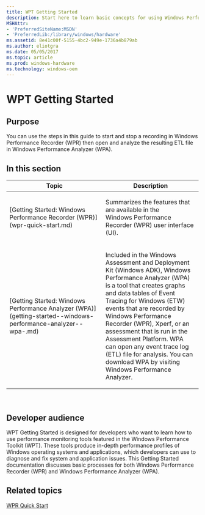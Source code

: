 ```yaml
---
title: WPT Getting Started
description: Start here to learn basic concepts for using Windows Performance Tools (WPT).
MSHAttr:
- 'PreferredSiteName:MSDN'
- 'PreferredLib:/library/windows/hardware'
ms.assetid: 8e41c00f-5155-4bc2-949e-1736a4b879ab
ms.author: eliotgra
ms.date: 05/05/2017
ms.topic: article
ms.prod: windows-hardware
ms.technology: windows-oem
---
```


# WPT Getting Started


## Purpose


You can use the steps in this guide to start and stop a recording in Windows Performance Recorder (WPR) then open and analyze the resulting ETL file in Windows Performance Analyzer (WPA).

## In this section


<table>
<colgroup>
<col width="50%" />
<col width="50%" />
</colgroup>
<thead>
<tr class="header">
<th>Topic</th>
<th>Description</th>
</tr>
</thead>
<tbody>
<tr class="odd">
<td><p>[Getting Started: Windows Performance Recorder (WPR)](wpr-quick-start.md)</p></td>
<td><p>Summarizes the features that are available in the Windows Performance Recorder (WPR) user interface (UI).</p></td>
</tr>
<tr class="even">
<td><p>[Getting Started: Windows Performance Analyzer (WPA)](getting-started--windows-performance-analyzer--wpa-.md)</p></td>
<td><p>Included in the Windows Assessment and Deployment Kit (Windows ADK), Windows Performance Analyzer (WPA) is a tool that creates graphs and data tables of Event Tracing for Windows (ETW) events that are recorded by Windows Performance Recorder (WPR), Xperf, or an assessment that is run in the Assessment Platform. WPA can open any event trace log (ETL) file for analysis. You can download WPA by visiting Windows Performance Analyzer.</p></td>
</tr>
</tbody>
</table>

 

## <a href="" id="developer-audience-heading"></a>Developer audience


WPT Getting Started is designed for developers who want to learn how to use performance monitoring tools featured in the Windows Performance Toolkit (WPT). These tools produce in-depth performance profiles of Windows operating systems and applications, which developers can use to diagnose and fix system and application issues. This Getting Started documentation discusses basic processes for both Windows Performance Recorder (WPR) and Windows Performance Analyzer (WPA).

## Related topics


[WPR Quick Start](wpr-quick-start.md)

 

 







